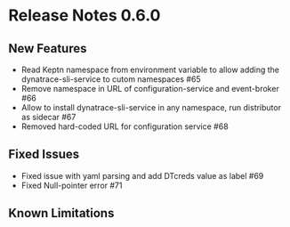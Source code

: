 # Release Notes 0.6.0

## New Features

- Read Keptn namespace from environment variable to allow adding the dynatrace-sli-service to cutom namespaces #65
- Remove namespace in URL of configuration-service and event-broker #66
- Allow to install dynatrace-sli-service in any namespace, run distributor as sidecar #67
- Removed hard-coded URL for configuration service #68

## Fixed Issues

- Fixed issue with yaml parsing and add DTcreds value as label #69
- Fixed Null-pointer error #71

## Known Limitations
